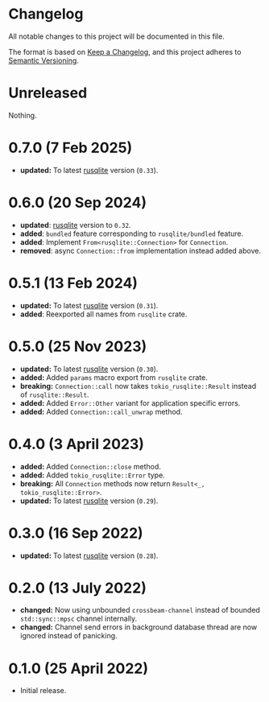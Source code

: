 # Changelog
All notable changes to this project will be documented in this file.

The format is based on [Keep a Changelog], and this project adheres to
[Semantic Versioning].

# Unreleased

Nothing.

# 0.7.0 (7 Feb 2025)

- **updated:** To latest [rusqlite] version (`0.33`).

# 0.6.0 (20 Sep 2024)

- **updated**: [rusqlite] version to `0.32`.
- **added**: `bundled` feature corresponding to `rusqlite/bundled` feature.
- **added**: Implement `From<rusqlite::Connection>` for `Connection`.
- **removed**: async `Connection::from` implementation instead added above.

# 0.5.1 (13 Feb 2024)

- **updated:** To latest [rusqlite] version (`0.31`).
- **added**: Reexported all names from `rusqlite` crate.

# 0.5.0 (25 Nov 2023)

- **updated:** To latest [rusqlite] version (`0.30`).
- **added:** Added `params` macro export from `rusqlite` crate.
- **breaking:** `Connection::call` now takes `tokio_rusqlite::Result` instead
  of `rusqlite::Result`.
- **added:** Added `Error::Other` variant for application
  specific errors.
- **added:** Added `Connection::call_unwrap` method.

# 0.4.0 (3 April 2023)

- **added:** Added `Connection::close` method.
- **added:** Added `tokio_rusqlite::Error` type.
- **breaking:** All `Connection` methods now return `Result<_, tokio_rusqlite::Error>`.
- **updated:** To latest [rusqlite] version (`0.29`).

# 0.3.0 (16 Sep 2022)

- **updated:** To latest [rusqlite] version (`0.28`).

# 0.2.0 (13 July 2022)

- **changed:** Now using unbounded `crossbeam-channel` instead of bounded
  `std::sync::mpsc` channel internally.
- **changed:** Channel send errors in background database thread are now
  ignored instead of panicking.

# 0.1.0 (25 April 2022)

- Initial release.

[rusqlite]: https://crates.io/crates/rusqlite
[Keep a Changelog]: https://keepachangelog.com/en/1.0.0/
[Semantic Versioning]: https://semver.org/spec/v2.0.0.html
